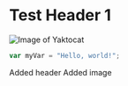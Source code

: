 # Test Header 1

![Image of Yaktocat](https://octodex.github.com/images/yaktocat.png)

``` javascript
var myVar = "Hello, world!";
```





Added header
Added image
